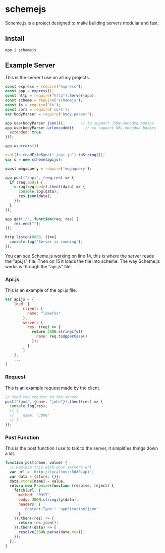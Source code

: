 # schemejs
Scheme.js is a project designed to make building servers modular and fast.

## Install
```
npm i schemejs
```

## Example Server
This is the server I use on all my projects.
``` javascript
const express = require("express");
const app = express();
const http = require("http").Server(app);
const scheme = require('schemejs');
const fs = require('fs');
const cors = require('cors');
var bodyParser = require('body-parser');

app.use(bodyParser.json());       // to support JSON-encoded bodies
app.use(bodyParser.urlencoded({     // to support URL-encoded bodies
  extended: true
}));

app.use(cors())

eval(fs.readFileSync("./api.js").toString());
var s = new scheme(apijs);

const megaquery = require('megaquery');

app.post("/api", (req,res) => {
  if (req.body) {
    s.rag(req.body).then((data) => {
      console.log(data);
      res.json(data);
    });
  }
});

app.get('/', function(req, res) {
    res.end("");
});

http.listen(8080, ()=>{
  console.log('Server is running');
});
```
You can see Scheme.js working on line 14, this is where the server reads the "api.js" file. Then on 15 it loads the file into scheme. The way Scheme.js works is through the "api.js" file.

### Api.js
This is an example of the api.js file.
``` javascript
var apijs = {
	loud: {
    	client: {
          name: "lakefox"
        },
      	server: {
          res: (req) => {
            return JSON.stringify({
              name: req.toUpperCase()
            });
          }
        }
    },
  	...
}
```
### Request
This is an example request made by the client.
``` javascript
// Send the request to the server
post("loud", {name: "john"}).then((res) => {
  console.log(res);
  // {
  // 	name: "JOHN"
  // }
});
```
### Post Function
This is the post function I use to talk to the server, it simplifies things down a lot.
``` javascript
function post(name, value) {
  // Replace this with your servers url
  var url = 'http://localhost:8080/api';
  var data = {store: {}};
  data.store[name] = value;
  return new Promise(function (resolve, reject) {
    fetch(url, {
      method: 'POST',
      body: JSON.stringify(data),
      headers: {
        'Content-Type': 'application/json'
      }
    }).then((res) => {
      return res.json();
    }).then((data) => {
      resolve(JSON.parse(data.res));
    });
  });
}
```